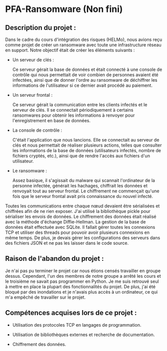# PFA-Ransomware (Non fini)

## Description du projet :

Dans le cadre du cours d'intégration des risques (HELMo), nous avions reçu comme projet de créer un ransomware avec toute une infrastructure réseau en support. Notre objectif était de créer les éléments suivants :

- Un serveur de clés :
  
  Ce serveur gérait la base de données et était connecté à une console de contrôle qui nous permettait de voir combien de personnes avaient été infectées, ainsi que de donner l'ordre au ransomware de déchiffrer les informations de l'utilisateur si ce dernier avait procédé au paiement.

- Un serveur frontal :

  Ce serveur gérait la communication entre les clients infectés et le serveur de clés. Il se connectait périodiquement à certains ransomwares pour obtenir les informations à renvoyer pour l'enregistrement en base de données.

- La console de contrôle :

  C'était l'application que nous lancions. Elle se connectait au serveur de clés et nous permettait de réaliser plusieurs actions, telles que consulter les informations de la base de données (utilisateurs infectés, nombre de fichiers cryptés, etc.), ainsi que de rendre l'accès aux fichiers d'un utilisateur.

- Le ransomware :

  Assez basique, il s'agissait du malware qui scannait l'ordinateur de la personne infectée, générait les hachages, chiffrait les données et renvoyait tout au serveur frontal. Le chiffrement ne commençait qu'une fois que le serveur frontal avait pris connaissance du nouvel infecté.

Toutes les communications entre chaque nœud devaient être sérialisées et chiffrées afin de ne rien exposer. J'ai utilisé la bibliothèque pickle pour sérialiser les envois de données. Le chiffrement des données était réalisé avec la méthode d'échange Diffie-Hellman. La gestion de la base de données était effectuée avec SQLite. Il fallait gérer toutes les connexions TCP et utiliser des threads pour pouvoir avoir plusieurs connexions en même temps. De plus, je devais gérer les configurations des serveurs dans des fichiers JSON et ne pas les laisser dans le code source.

## Raison de l'abandon du projet :

Je n'ai pas pu terminer le projet car nous étions censés travailler en groupe dessus. Cependant, l'un des membres de notre groupe a arrêté les cours et le troisième ne savait pas programmer en Python. Je me suis retrouvé seul à mettre en place la plupart des fonctionnalités du projet. De plus, j'ai été bloqué par des inondations et je n'avais plus accès à un ordinateur, ce qui m'a empêché de travailler sur le projet.

## Compétences acquises lors de ce projet :

- Utilisation des protocoles TCP en langages de programmation.

- Utilisation de bibliothèques externes et recherche de documentation.

- Chiffrement des données.
